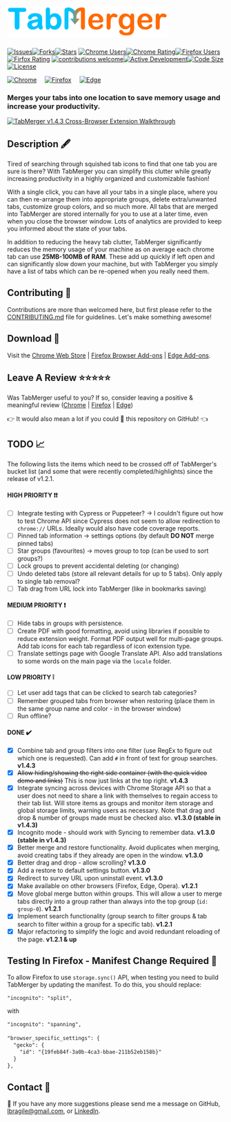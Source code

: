 # ![tabmerger logo](./public/images/logo-full-rescale.PNG)

[![Issues](https://img.shields.io/github/issues/lbragile/TabMerger)](https://github.com/lbragile/TabMerger/issues)[![Forks](https://img.shields.io/github/forks/lbragile/TabMerger)](https://github.com/lbragile/TabMerger)[![Stars](https://img.shields.io/github/stars/lbragile/TabMerger)](https://github.com/lbragile/TabMerger)
[![Chrome Users](https://img.shields.io/chrome-web-store/users/inmiajapbpafmhjleiebcamfhkfnlgoc?label=Chrome%20Users)](https://chrome.google.com/webstore/detail/tabmerger/inmiajapbpafmhjleiebcamfhkfnlgoc)[![Chrome Rating](https://img.shields.io/chrome-web-store/rating/inmiajapbpafmhjleiebcamfhkfnlgoc?label=Chrome%20Rating)](https://chrome.google.com/webstore/detail/tabmerger/inmiajapbpafmhjleiebcamfhkfnlgoc)[![Firefox Users](https://img.shields.io/amo/users/%7B19feb84f-3a0b-4ca3-bbae-211b52eb158b%7D?label=Firefox%20Users)](https://addons.mozilla.org/en-US/firefox/addon/tabmerger/)[![Firfox Rating](https://img.shields.io/amo/rating/%257B19feb84f-3a0b-4ca3-bbae-211b52eb158b%257D?label=Firefox%20Rating)](https://addons.mozilla.org/en-US/firefox/addon/tabmerger/)
[![contributions welcome](https://img.shields.io/badge/contrib-welcome-brightgreen.svg?style=flat)](https://github.com/lbragile/TabMerger)[![Active Development](https://img.shields.io/badge/maint-active-brightgreen.svg)](https://github.com/lbragile/TabMerger)[![Code Size](https://img.shields.io/github/languages/code-size/lbragile/TabMerger)](https://github.com/lbragile/TabMerger/)[![License](https://img.shields.io/github/license/lbragile/TabMerger)](https://github.com/lbragile/TabMerger/blob/master/LICENSE.md)

[<img src="https://i.imgur.com/gXUxra5.png" alt="Chrome" width="48px" height="48px" />](https://chrome.google.com/webstore/detail/tabmerger/inmiajapbpafmhjleiebcamfhkfnlgoc) <span style="margin: 0 15px 0 0"></span>[<img src="https://i.imgur.com/VLhu3y6.png" alt="Firefox" width="48px" height="48px" />](https://addons.mozilla.org/en-CA/firefox/addon/tabmerger/) <span style="margin: 0 15px 0 0"></span>[<img src="https://i.imgur.com/3LuWU6A.png" alt="Edge" width="48px" height="48px" />](https://microsoftedge.microsoft.com/addons/detail/tabmerger/eogjdfjemlgmbblgkjlcgdehbeoodbfn)

### Merges your tabs into one location to save memory usage and increase your productivity.

[<img src="https://i.imgur.com/gVmsvKp.png" alt="TabMerger v1.4.3 Cross-Browser Extension Walkthrough" width="640" height="360"/>](https://youtu.be/zkI0T-GzmzQ)

## Description 🖋

Tired of searching through squished tab icons to find that one tab you are sure is there? With TabMerger you can simplify this clutter while greatly increasing productivity in a highly organized and customizable fashion!

With a single click, you can have all your tabs in a single place, where you can then re-arrange them into appropriate groups, delete extra/unwanted tabs, customize group colors, and so much more. All tabs that are merged into TabMerger are stored internally for you to use at a later time, even when you close the browser window. Lots of analytics are provided to keep you informed about the state of your tabs.

In addition to reducing the heavy tab clutter, TabMerger significantly reduces the memory usage of your machine as on average each chrome tab can use **25MB-100MB of RAM**. These add up quickly if left open and can significantly slow down your machine, but with TabMerger you simply have a list of tabs which can be re-opened when you really need them.

## Contributing 🤗

Contributions are more than welcomed here, but first please refer to the <a href="https://github.com/lbragile/TabMerger/blob/master/CONTRIBUTING.md"/>CONTRIBUTING.md</a> file for guidelines. Let's make something awesome!

## Download 🔽

Visit the <a href="https://chrome.google.com/webstore/detail/tabmerger/inmiajapbpafmhjleiebcamfhkfnlgoc/">Chrome Web Store</a> | <a href="https://addons.mozilla.org/en-CA/firefox/addon/tabmerger/"> Firefox Browser Add-ons</a> | <a href="https://microsoftedge.microsoft.com/addons/detail/tabmerger/eogjdfjemlgmbblgkjlcgdehbeoodbfn"> Edge Add-ons</a>.

## Leave A Review ⭐⭐⭐⭐⭐

Was TabMerger useful to you?
If so, consider leaving a positive & meaningful review (<a href="https://chrome.google.com/webstore/detail/tabmerger/inmiajapbpafmhjleiebcamfhkfnlgoc/reviews">Chrome</a> | <a href="https://addons.mozilla.org/en-CA/firefox/addon/tabmerger/">Firefox</a> | <a href="https://microsoftedge.microsoft.com/addons/detail/tabmerger/eogjdfjemlgmbblgkjlcgdehbeoodbfn"> Edge</a>)

👉 It would also mean a lot if you could 🌟 this repository on GitHub! 👈

## TODO :chart_with_upwards_trend:

The following lists the items which need to be crossed off of TabMerger's bucket list (and some that were recently completed/highlights) since the release of v1.2.1.

#### HIGH PRIORITY :exclamation::exclamation:

- [ ] Integrate testing with Cypress or Puppeteer? &rarr; I couldn't figure out how to test Chrome API since Cypress does not seem to allow redirection to `chrome://` URLs. Ideally would also have code coverage reports.
- [ ] Pinned tab information &rarr; settings options (by default **DO NOT** merge pinned tabs)
- [ ] Star groups (favourites) &rarr; moves group to top (can be used to sort groups?)
- [ ] Lock groups to prevent accidental deleting (or changing)
- [ ] Undo deleted tabs (store all relevant details for up to 5 tabs). Only apply to single tab removal?
- [ ] Tab drag from URL lock into TabMerger (like in bookmarks saving)

#### MEDIUM PRIORITY :exclamation:

- [ ] Hide tabs in groups with persistence.
- [ ] Create PDF with good formatting, avoid using libraries if possible to reduce extension weight. Format PDF output well for multi-page groups. Add tab icons for each tab regardless of icon extension type.
- [ ] Translate settings page with Google Translate API. Also add translations to some words on the main page via the `locale` folder.

#### LOW PRIORITY :grey_exclamation:

- [ ] Let user add tags that can be clicked to search tab categories?
- [ ] Remember grouped tabs from browser when restoring (place them in the same group name and color - in the browser window)
- [ ] Run offline?

#### DONE :heavy_check_mark:

- [x] Combine tab and group filters into one filter (use RegEx to figure out which one is requested). Can add `#` in front of text for group searches. **v1.4.3**
- [x] <s>Allow hiding/showing the right side container (with the quick video demo and links)</s> This is now just links at the top right. **v1.4.3**
- [x] Integrate syncing across devices with Chrome Storage API so that a user does not need to share a link with themselves to regain access to their tab list. Will store items as groups and monitor item storage and global storage limits, warning users as necessary. Note that drag and drop & number of groups made must be checked also. **v1.3.0 (stable in v1.4.3)**
- [x] Incognito mode - should work with Syncing to remember data. **v1.3.0 (stable in v1.4.3)**
- [x] Better merge and restore functionality. Avoid duplicates when merging, avoid creating tabs if they already are open in the window. **v1.3.0**
- [x] Better drag and drop - allow scrolling? **v1.3.0**
- [x] Add a restore to default settings button. **v1.3.0**
- [x] Redirect to survey URL upon uninstall event. **v1.3.0**
- [x] Make available on other browsers (Firefox, Edge, Opera). **v1.2.1**
- [x] Move global merge button within groups. This will allow a user to merge tabs directly into a group rather than always into the top group (`id: group-0`). **v1.2.1**
- [x] Implement search functionality (group search to filter groups & tab search to filter within a group for a specific tab). **v1.2.1**
- [x] Major refactoring to simplify the logic and avoid redundant reloading of the page. **v1.2.1 & up**

## Testing In Firefox - Manifest Change Required 😤

To allow Firefox to use `storage.sync()` API, when testing you need to build TabMerger by updating the manifest. To do this, you should replace:

```
"incognito": "split",
```

with

```
"incognito": "spanning",

"browser_specific_settings": {
  "gecko": {
    "id": "{19feb84f-3a0b-4ca3-bbae-211b52eb158b}"
  }
},
```

## Contact :iphone:

📩 If you have any more suggestions please send me a message on GitHub, lbragile@gmail.com, or <a href="https://www.linkedin.com/in/liorbragilevsky/">LinkedIn</a>.
